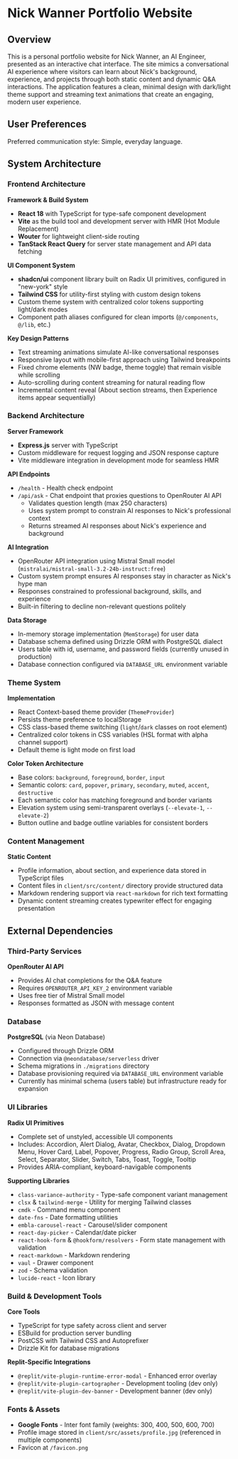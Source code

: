 # Nick Wanner Portfolio Website

## Overview

This is a personal portfolio website for Nick Wanner, an AI Engineer, presented as an interactive chat interface. The site mimics a conversational AI experience where visitors can learn about Nick's background, experience, and projects through both static content and dynamic Q&A interactions. The application features a clean, minimal design with dark/light theme support and streaming text animations that create an engaging, modern user experience.

## User Preferences

Preferred communication style: Simple, everyday language.

## System Architecture

### Frontend Architecture

**Framework & Build System**
- **React 18** with TypeScript for type-safe component development
- **Vite** as the build tool and development server with HMR (Hot Module Replacement)
- **Wouter** for lightweight client-side routing
- **TanStack React Query** for server state management and API data fetching

**UI Component System**
- **shadcn/ui** component library built on Radix UI primitives, configured in "new-york" style
- **Tailwind CSS** for utility-first styling with custom design tokens
- Custom theme system with centralized color tokens supporting light/dark modes
- Component path aliases configured for clean imports (`@/components`, `@/lib`, etc.)

**Key Design Patterns**
- Text streaming animations simulate AI-like conversational responses
- Responsive layout with mobile-first approach using Tailwind breakpoints
- Fixed chrome elements (NW badge, theme toggle) that remain visible while scrolling
- Auto-scrolling during content streaming for natural reading flow
- Incremental content reveal (About section streams, then Experience items appear sequentially)

### Backend Architecture

**Server Framework**
- **Express.js** server with TypeScript
- Custom middleware for request logging and JSON response capture
- Vite middleware integration in development mode for seamless HMR

**API Endpoints**
- `/health` - Health check endpoint
- `/api/ask` - Chat endpoint that proxies questions to OpenRouter AI API
  - Validates question length (max 250 characters)
  - Uses system prompt to constrain AI responses to Nick's professional context
  - Returns streamed AI responses about Nick's experience and background

**AI Integration**
- OpenRouter API integration using Mistral Small model (`mistralai/mistral-small-3.2-24b-instruct:free`)
- Custom system prompt ensures AI responses stay in character as Nick's hype man
- Responses constrained to professional background, skills, and experience
- Built-in filtering to decline non-relevant questions politely

**Data Storage**
- In-memory storage implementation (`MemStorage`) for user data
- Database schema defined using Drizzle ORM with PostgreSQL dialect
- Users table with id, username, and password fields (currently unused in production)
- Database connection configured via `DATABASE_URL` environment variable

### Theme System

**Implementation**
- React Context-based theme provider (`ThemeProvider`)
- Persists theme preference to localStorage
- CSS class-based theme switching (`light`/`dark` classes on root element)
- Centralized color tokens in CSS variables (HSL format with alpha channel support)
- Default theme is light mode on first load

**Color Token Architecture**
- Base colors: `background`, `foreground`, `border`, `input`
- Semantic colors: `card`, `popover`, `primary`, `secondary`, `muted`, `accent`, `destructive`
- Each semantic color has matching foreground and border variants
- Elevation system using semi-transparent overlays (`--elevate-1`, `--elevate-2`)
- Button outline and badge outline variables for consistent borders

### Content Management

**Static Content**
- Profile information, about section, and experience data stored in TypeScript files
- Content files in `client/src/content/` directory provide structured data
- Markdown rendering support via `react-markdown` for rich text formatting
- Dynamic content streaming creates typewriter effect for engaging presentation

## External Dependencies

### Third-Party Services

**OpenRouter AI API**
- Provides AI chat completions for the Q&A feature
- Requires `OPENROUTER_API_KEY_2` environment variable
- Uses free tier of Mistral Small model
- Responses formatted as JSON with message content

### Database

**PostgreSQL** (via Neon Database)
- Configured through Drizzle ORM
- Connection via `@neondatabase/serverless` driver
- Schema migrations in `./migrations` directory
- Database provisioning required via `DATABASE_URL` environment variable
- Currently has minimal schema (users table) but infrastructure ready for expansion

### UI Libraries

**Radix UI Primitives**
- Complete set of unstyled, accessible UI components
- Includes: Accordion, Alert Dialog, Avatar, Checkbox, Dialog, Dropdown Menu, Hover Card, Label, Popover, Progress, Radio Group, Scroll Area, Select, Separator, Slider, Switch, Tabs, Toast, Toggle, Tooltip
- Provides ARIA-compliant, keyboard-navigable components

**Supporting Libraries**
- `class-variance-authority` - Type-safe component variant management
- `clsx` & `tailwind-merge` - Utility for merging Tailwind classes
- `cmdk` - Command menu component
- `date-fns` - Date formatting utilities
- `embla-carousel-react` - Carousel/slider component
- `react-day-picker` - Calendar/date picker
- `react-hook-form` & `@hookform/resolvers` - Form state management with validation
- `react-markdown` - Markdown rendering
- `vaul` - Drawer component
- `zod` - Schema validation
- `lucide-react` - Icon library

### Build & Development Tools

**Core Tools**
- TypeScript for type safety across client and server
- ESBuild for production server bundling
- PostCSS with Tailwind CSS and Autoprefixer
- Drizzle Kit for database migrations

**Replit-Specific Integrations**
- `@replit/vite-plugin-runtime-error-modal` - Enhanced error overlay
- `@replit/vite-plugin-cartographer` - Development tooling (dev only)
- `@replit/vite-plugin-dev-banner` - Development banner (dev only)

### Fonts & Assets

- **Google Fonts** - Inter font family (weights: 300, 400, 500, 600, 700)
- Profile image stored in `client/src/assets/profile.jpg` (referenced in multiple components)
- Favicon at `/favicon.png`